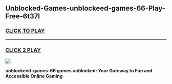 
## Unblocked-Games-unblockeed-games-66-Play-Free-6t37l
<h3>
<a href="https://premium76.site?title=unblockeed-games-66&ref=09A">CLICK TO PLAY</a></h3>
<hr>

<h3>
<a href="https://premium76.site?title=unblockeed-games-66&ref=09A">CLICK 2 PLAY</a>
  
</h3>

<a href="https://premium76.site?title=unblockeed-games-66&ref=09A"><img src="https://clearcache.store/games.png"></a>


**unblockeed-games-66 games unblocked: Your Gateway to Fun and Accessible Online Gaming**

